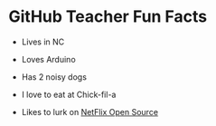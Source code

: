 # GitHub Teacher Fun Facts

- Lives in NC
- Loves Arduino
- Has 2 noisy dogs
- I love to eat at Chick-fil-a

- Likes to lurk on [NetFlix Open Source](http://netflix.github.io/#repo)
